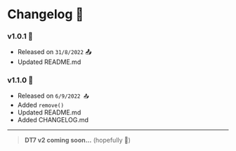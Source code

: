 # Changelog 👀

### v1.0.1 🔨
 - Released on  `31/8/2022` 📤
 - Updated README.md

### v1.1.0 🔨
- Released on `6/9/2022 📤`
- Added `remove()`
- Updated README.md
- Added CHANGELOG.md
***

> **DT7 v2 coming soon...** (hopefully 👻)